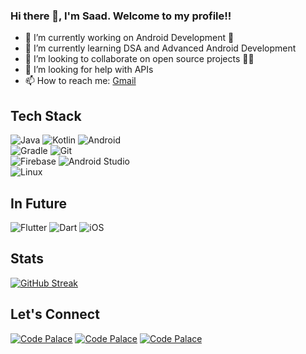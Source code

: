 ### Hi there 👋, I'm Saad. Welcome to my profile!!

<!--
**Mohammed-Saad-K/Mohammed-Saad-K** is a ✨ _special_ ✨ repository because its `README.md` (this file) appears on your GitHub profile.

Here are some ideas to get you started:-->

- 🔭 I’m currently working on Android Development 📱
- 🌱 I’m currently learning DSA and Advanced Android Development 
- 👯 I’m looking to collaborate on open source projects 🧑‍💻
- 🤔 I’m looking for help with APIs
- 📫 How to reach me: <a href="mailto:mohammedsaadk1252@gmail.com">Gmail</a>
<!--<p align="left"> <img src = "https://komarev.com/ghpvc/?username=Mohammed-Saad-K&color=green&style=flat-square" alt="Mohammed-Saad-K" /> </p>-->


## Tech Stack
![Java](https://img.shields.io/badge/java-%23ED8B00.svg?style=for-the-badge&logo=openjdk&logoColor=white)
![Kotlin](https://img.shields.io/badge/kotlin-%237F52FF.svg?style=for-the-badge&logo=kotlin&logoColor=white)
![Android](https://img.shields.io/badge/Android-3DDC84?style=for-the-badge&logo=android&logoColor=white)
<br />
![Gradle](https://img.shields.io/badge/Gradle-02303A.svg?style=for-the-badge&logo=Gradle&logoColor=white)
![Git](https://img.shields.io/badge/git-%23F05033.svg?style=for-the-badge&logo=git&logoColor=white)
<br />
![Firebase](https://img.shields.io/badge/Firebase-039BE5?style=for-the-badge&logo=Firebase&logoColor=white)
![Android Studio](https://img.shields.io/badge/Android%20Studio-3DDC84.svg?style=for-the-badge&logo=android-studio&logoColor=white)
<br/>
![Linux](https://img.shields.io/badge/Linux-FCC624?style=for-the-badge&logo=linux&logoColor=black)

## In Future
![Flutter](https://img.shields.io/badge/Flutter-%2302569B.svg?style=for-the-badge&logo=Flutter&logoColor=white)
![Dart](https://img.shields.io/badge/dart-%230175C2.svg?style=for-the-badge&logo=dart&logoColor=white)
![iOS](https://img.shields.io/badge/iOS-000000?style=for-the-badge&logo=ios&logoColor=white)

## Stats
[![GitHub Streak](https://streak-stats.demolab.com?user=Mohammed-Saad-K&theme=github-dark-dimmed&hide_border=true)](https://git.io/streak-stats)
<!--
<br />
<a href = "https://github.com/Mohammed-Saad-K"> <img align = "center" src = "https://github-readme-stats.vercel.app/api/top-langs/?username=Mohammed-Saad-K&layout=compact&theme=buefy&hide_border=true" /> </a> -->

##  Let's Connect
[![Code Palace](https://img.shields.io/badge/LinkedIn-0077B5?style=for-the-badge&logo=linkedin&logoColor=white)](https://www.linkedin.com/in/mohammed-saad-k-622595220/)
[![Code Palace](https://img.shields.io/badge/Twitter-1DA1F2?style=for-the-badge&logo=twitter&logoColor=white)](https://twitter.com/md_saad1252)
[![Code Palace](https://img.shields.io/badge/Gmail-BB001B?style=for-the-badge&logo=gmail&logoColor=white)](mailto:mohammedsaadk1252@gmail.com)
